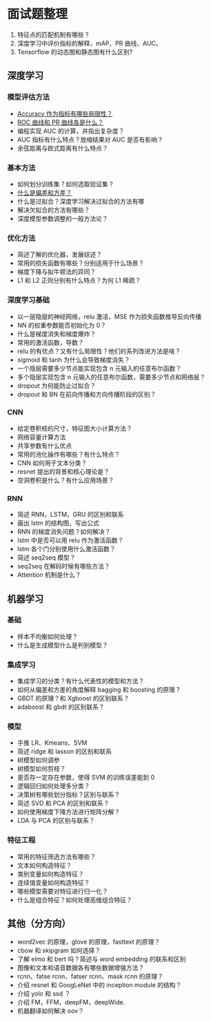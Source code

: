 # 面试题整理

1. 特征点的匹配机制有哪些？
2. 深度学习中评价指标的解释，mAP、PR 曲线、AUC。
3. Tensorflow 的动态图和静态图有什么区别?

## 深度学习

### 模型评估方法

- [Accuracy 作为指标有哪些局限性？](https://github.com/buki26/InterviewQuestions/blob/master/answers/Accuracy%20%E4%BD%9C%E4%B8%BA%E8%AF%84%E4%BB%B7%E6%8C%87%E6%A0%87%E7%9A%84%E5%B1%80%E9%99%90%E6%80%A7.md)
- [ROC 曲线和 PR 曲线各是什么？](https://github.com/buki26/InterviewQuestions/blob/master/answers/ROC%E5%92%8CPR%E6%9B%B2%E7%BA%BF.md)
- 编程实现 AUC 的计算，并指出复杂度？
- AUC 指标有什么特点？放缩结果对 AUC 是否有影响？
- 余弦距离与欧式距离有什么特点？

### 基本方法

- 如何划分训练集？如何选取验证集？
- [什么是偏差和方差？](https://github.com/buki26/InterviewQuestions/blob/master/answers/%E5%81%8F%E5%B7%AE%E5%92%8C%E6%96%B9%E5%B7%AE.md)
- 什么是过拟合？深度学习解决过拟合的方法有哪
- 解决欠拟合的方法有哪些？
- 深度模型参数调整的一般方法论？

### 优化方法

- 简述了解的优化器，发展综述？
- 常用的损失函数有哪些？分别适用于什么场景？
- 梯度下降与拟牛顿法的异同？
- L1 和 L2 正则分别有什么特点？为何 L1 稀疏？

### 深度学习基础

- 以一层隐层的神经网络，relu 激活，MSE 作为损失函数推导反向传播
- NN 的权重参数能否初始化为 0？
- 什么是梯度消失和梯度爆炸？
- 常用的激活函数，导数？
- relu 的有优点？又有什么局限性？他们的系列改进方法是啥？
- sigmoid 和 tanh 为什么会导致梯度消失？
- 一个隐层需要多少节点能实现包含 n 元输入的任意布尔函数？
- 多个隐层实现包含 n 元输入的任意布尔函数，需要多少节点和网络层？
- dropout 为何能防止过拟合？
- dropout 和 BN 在前向传播和方向传播阶段的区别？

### CNN

- 给定卷积核的尺寸，特征图大小计算方法？
- 网络容量计算方法
- 共享参数有什么优点
- 常用的池化操作有哪些？有什么特点？
- CNN 如何用于文本分类？
- resnet 提出的背景和核心理论是？
- 空洞卷积是什么？有什么应用场景？

### RNN

- 简述 RNN，LSTM，GRU 的区别和联系
- 画出 lstm 的结构图，写出公式
- RNN 的梯度消失问题？如何解决？
- lstm 中是否可以用 relu 作为激活函数？
- lstm 各个门分别使用什么激活函数？
- 简述 seq2seq 模型？
- seq2seq 在解码时候有哪些方法？
- Attention 机制是什么？

## 机器学习

### 基础

- 样本不均衡如何处理？
- 什么是生成模型什么是判别模型？

### 集成学习

- 集成学习的分类？有什么代表性的模型和方法？
- 如何从偏差和方差的角度解释 bagging 和 boosting 的原理？
- GBDT 的原理？和 Xgboost 的区别联系？
- adaboost 和 gbdt 的区别联系？

### 模型

- 手推 LR、Kmeans、SVM
- 简述 ridge 和 lasson 的区别和联系
- 树模型如何调参
- 树模型如何剪枝？
- 是否存一定存在参数，使得 SVM 的训练误差能到 0
- 逻辑回归如何处理多分类？
- 决策树有哪些划分指标？区别与联系？
- 简述 SVD 和 PCA 的区别和联系？
- 如何使用梯度下降方法进行矩阵分解？
- LDA 与 PCA 的区别与联系？

### 特征工程

- 常用的特征筛选方法有哪些？
- 文本如何构造特征？
- 类别变量如何构造特征？
- 连续值变量如何构造特征？
- 哪些模型需要对特征进行归一化？
- 什么是组合特征？如何处理高维组合特征？

## 其他（分方向）

- word2vec 的原理，glove 的原理，fasttext 的原理？
- cbow 和 skipgram 如何选择？
- 了解 elmo 和 bert 吗？简述与 word embedding 的联系和区别
- 图像和文本和语音数据各有哪些数据增强方法？
- rcnn、fatse rcnn、fatser rcnn、mask rcnn 的原理？
- 介绍 resnet 和 GoogLeNet 中的 inception module 的结构？
- 介绍 yolo 和 ssd ？
- 介绍 FM，FFM，deepFM，deepWide.
- 机器翻译如何解决 oov？
